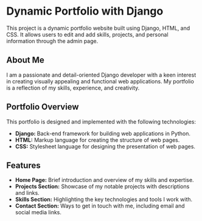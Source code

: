# Dynamic Portfolio with Django

This project is a dynamic portfolio website built using Django, HTML, and CSS. It allows users to edit and add skills, projects, and personal information through the admin page.

## About Me

I am a passionate and detail-oriented Django developer with a keen interest in creating visually appealing and functional web applications. My portfolio is a reflection of my skills, experience, and creativity.

## Portfolio Overview

This portfolio is designed and implemented with the following technologies:

- **Django:** Back-end framework for building web applications in Python.
- **HTML:** Markup language for creating the structure of web pages.
- **CSS:** Stylesheet language for designing the presentation of web pages.

## Features

- **Home Page:** Brief introduction and overview of my skills and expertise.
- **Projects Section:** Showcase of my notable projects with descriptions and links.
- **Skills Section:** Highlighting the key technologies and tools I work with.
- **Contact Section:** Ways to get in touch with me, including email and social media links.
